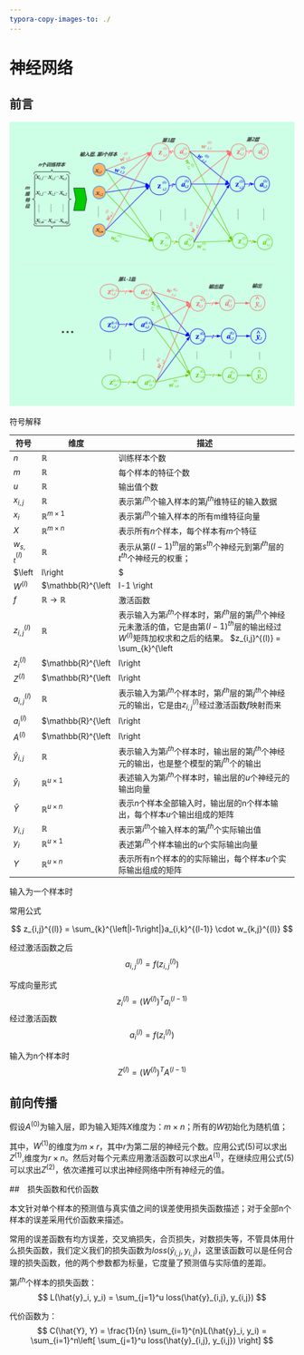 ```yaml
---
typora-copy-images-to: ./
---
```


# 神经网络



## 前言

![神经网络](./神经网络.png)

符号解释

| 符号                | 维度                                                     | 描述                                                         |
| ------------------- | -------------------------------------------------------- | ------------------------------------------------------------ |
| $n$                 | $\mathbb{R}$                                             | 训练样本个数                                                 |
| $m$                 | $\mathbb{R}$                                             | 每个样本的特征个数                                           |
| $u$                 | $\mathbb{R}$                                             | 输出值个数                                                   |
| $x_{i,j}$           | $\mathbb{R}$                                             | 表示第$i^{th}$个输入样本的第$j^{th}$维特征的输入数据         |
| $x_{i}$             | $\mathbb{R}^{m \times 1}$                                | 表示第$i^{th}$个输入样本的所有m维特征向量                    |
| $X$                 | $\mathbb{R}^{m\times n}$                                 | 表示所有$n$个样本，每个样本有$m$个特征                       |
| $w_{s,t}^{(l)}$     | $\mathbb{R}$                                             | 表示从第$(l-1)^{th}$层的第$s^{th}$个神经元到第$l^{th}$层的$t^{th}$个神经元的权重； |
| $\left | l\right |$ | $\mathbb{R}$                                             | 表示第$l^{th}$层神经元个数；                                 |
| $W^{(l)}$           | $\mathbb{R}^{\left | l-1 \right |\times \left|l\right|}$ | 表示从第$(l-1)^{th}$层到$l^{th}$层映射的权重矩阵;            |
| $f$                 | $\mathbb{R} \rightarrow \mathbb{R}$                      | 激活函数                                                     |
| $z_{i,j}^{(l)}$     | $\mathbb{R}$                                             | 表示输入为第$i^{th}$个样本时，第$l^{th}$层的第$j^{th}$个神经元未激活的值，它是由第$(l-1)^{th}$层的输出经过$W^{(l)}$矩阵加权求和之后的结果。 $z_{i,j}^{(l)} = \sum_{k}^{\left|l-1\right|}a_{i,k}^{(l-1)} \cdot w_{k,j}^{(l)}$ |
| $z_{i}^{(l)}$       | $\mathbb{R}^{\left|l\right| \times 1}$                   | 表示输入为第$i^{th}$个样本时，第$l^{th}$层的$\left|l\right|$个神经元的未激活值组成的向量 |
| $Z^{(l)}$           | $\mathbb{R}^{\left|l\right|\times n}$                    | 表示$n$个样本全部输入时，第$l^{th}$层的n个样本，每个样本$\left|l\right|$个神经元未激活值组成的矩阵 |
| $a_{i,j}^{(l)}$     | $\mathbb{R}$                                             | 表示输入为第$i^{th}$个样本时，第$l^{th}$层的第$j^{th}$个神经元的输出，它是由$z_{i,j}^{(l)}$经过激活函数$f$映射而来 |
| $a_{i}^{(l)}$       | $\mathbb{R}^{\left|l\right| \times 1}$                   | 表示输入为第$i^{th}$个样本时，第$l^{th}$层的$\left|l\right|$个神经元的输出向量 |
| $A^{(l)}$           | $\mathbb{R}^{\left|l\right|\times n}$                    | 表示$n$个样本全部输入时，第$l^{th}$层的n个样本，每个样本$\left|l\right|$个神经元的输出组成的矩阵 |
| $\hat{y}_{i,j}$     | $\mathbb{R}$                                             | 表示输入为第$i^{th}$个样本时，输出层的第$j^{th}$个神经元的输出，也是整个模型的第$j^{th}$个的输出 |
| $\hat{y}_{i}$       | $\mathbb{R}^{u \times 1}$                                | 表述输入为第$i^{th}$个样本时，输出层的$u$个神经元的输出向量  |
| $\hat{Y}$           | $\mathbb{R}^{u \times n}$                                | 表示$n$个样本全部输入时，输出层的n个样本输出，每个样本$u$个输出组成的矩阵 |
| $y_{i,j}$           | $\mathbb{R}$                                             | 表示第$i^{th}$个输入样本的第$j^{th}$个实际输出值             |
| $y_i$               | $\mathbb{R}^{u \times 1}$                                | 表述第$i^{th}$个样本输出的$u$个实际输出向量                  |
| $Y$                 | $\mathbb{R}^{u \times n}$                                | 表示所有n个样本的的实际输出，每个样本$u$个实际输出组成的矩阵 |

输入为一个样本时

常用公式


$$
z_{i,j}^{(l)} = \sum_{k}^{\left|l-1\right|}a_{i,k}^{(l-1)} \cdot w_{k,j}^{(l)}
$$

经过激活函数之后
$$
a_{i,j}^{(l)} = f(z_{i,j}^{(l)})
$$


写成向量形式
$$
z_i^{(l)} = \left(W^{(l)}\right)^Ta_{i}^{(l-1)}
$$
经过激活函数
$$
a_{i}^{(l)} = f(z_{i}^{(l)})
$$


输入为n个样本时
$$
Z^{(l)}= \left(W^{(l)}\right)^TA^{(l-1)}
$$






## 前向传播

假设$A^{(0)}$为输入层，即为输入矩阵$X$维度为：$m\times n$；所有的$W$初始化为随机值；

其中，$W^{(1)}$的维度为$m \times r$，其中$r$为第二层的神经元个数。应用公式(5)可以求出$Z^{(1)}$,维度为$r\times n$。然后对每个元素应用激活函数可以求出$A^{(1)}$，在继续应用公式(5)可以求出$Z^{(2)}$，依次递推可以求出神经网络中所有神经元的值。



##　损失函数和代价函数

本文针对单个样本的预测值与真实值之间的误差使用损失函数描述；对于全部n个样本的误差采用代价函数来描述。

常用的误差函数有均方误差，交叉熵损失，合页损失，对数损失等，不管具体用什么损失函数，我们定义我们的损失函数为$loss(\hat{y}_{i,j},y_{i,j})$，这里该函数可以是任何合理的损失函数，他的两个参数都为标量，它度量了预测值与实际值的差距。

第$i^{th}$个样本的损失函数：
$$
L(\hat{y}_i, y_i) =  \sum_{j=1}^u loss(\hat{y}_{i,j}, y_{i,j})
$$

代价函数为：
$$
C(\hat{Y}, Y) = \frac{1}{n} \sum_{i=1}^{n}L(\hat{y}_i, y_i) = \sum_{i=1}^n\left[ \sum_{j=1}^u loss(\hat{y}_{i,j}, y_{i,j}) \right]
$$
